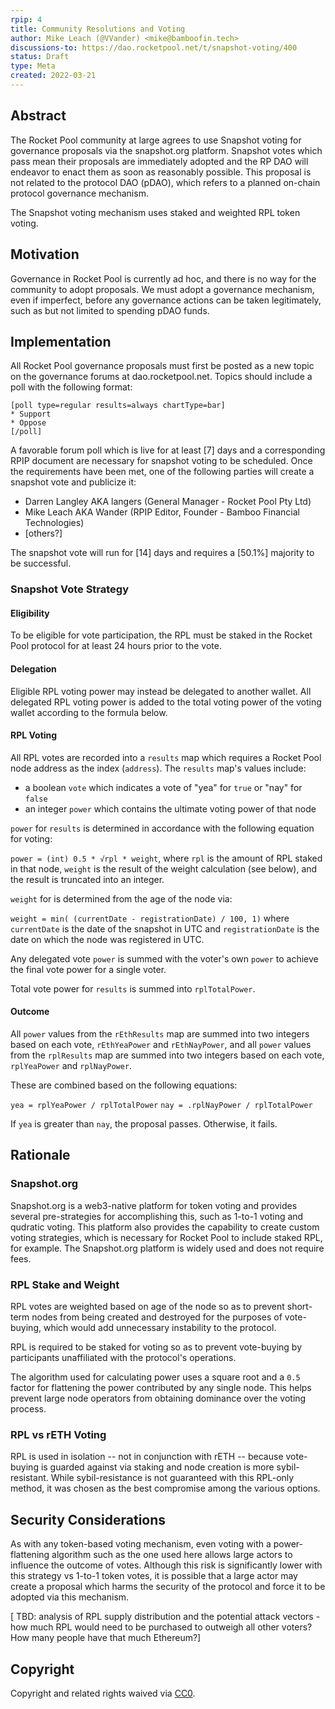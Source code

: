 ```yaml
---
rpip: 4
title: Community Resolutions and Voting
author: Mike Leach (@VVander) <mike@bamboofin.tech>
discussions-to: https://dao.rocketpool.net/t/snapshot-voting/400
status: Draft
type: Meta
created: 2022-03-21
---
```


## Abstract
The Rocket Pool community at large agrees to use Snapshot voting for governance proposals via the snapshot.org platform. Snapshot votes which pass mean their proposals are immediately adopted and the RP DAO will endeavor to enact them as soon as reasonably possible. This proposal is not related to the protocol DAO (pDAO), which refers to a planned on-chain protocol governance mechanism.

The Snapshot voting mechanism uses staked and weighted RPL token voting.

## Motivation
Governance in Rocket Pool is currently ad hoc, and there is no way for the community to adopt proposals. We must adopt a governance mechanism, even if imperfect, before any governance actions can be taken legitimately, such as but not limited to spending pDAO funds.

## Implementation
  
All Rocket Pool governance proposals must first be posted as a new topic on the governance forums at dao.rocketpool.net. Topics should include a poll with the following format:

```
[poll type=regular results=always chartType=bar]
* Support
* Oppose
[/poll]
```

A favorable forum poll which is live for at least [7] days and a corresponding RPIP document are necessary for snapshot voting to be scheduled. Once the requirements have been met, one of the following parties will create a snapshot vote and publicize it:

- Darren Langley AKA langers (General Manager - Rocket Pool Pty Ltd)
- Mike Leach AKA Wander (RPIP Editor, Founder - Bamboo Financial Technologies)
- [others?]

The snapshot vote will run for [14] days and requires a [50.1%] majority to be successful.

### Snapshot Vote Strategy

#### Eligibility

To be eligible for vote participation, the RPL must be staked in the Rocket Pool protocol for at least 24 hours prior to the vote. 

#### Delegation

Eligible RPL voting power may instead be delegated to another wallet. All delegated RPL voting power is added to the total voting power of the voting wallet according to the formula below.

#### RPL Voting 

All RPL votes are recorded into a `results` map which requires a Rocket Pool node address as the index (`address`). The `results` map's values include:
- a boolean `vote` which indicates a vote of "yea" for `true` or "nay" for `false`
- an integer `power` which contains the ultimate voting power of that node

`power` for `results` is determined in accordance with the following equation for voting: 

`power = (int) 0.5 * √rpl * weight`, where `rpl` is the amount of RPL staked in that node, `weight` is the result of the weight calculation (see below), and the result is truncated into an integer.

`weight` for is determined from the age of the node via:

`weight = min( (currentDate - registrationDate) / 100, 1)` where `currentDate` is the date of the snapshot in UTC and `registrationDate` is the date on which the node was registered in UTC.

Any delegated vote `power` is summed with the voter's own `power` to achieve the final vote power for a single voter.

Total vote power for `results` is summed into `rplTotalPower`.

#### Outcome

All `power` values from the `rEthResults` map are summed into two integers based on each vote, `rEthYeaPower` and `rEthNayPower`, and all `power` values from the `rplResults` map are summed into two integers based on each vote, `rplYeaPower` and `rplNayPower`.

These are combined based on the following equations:

`yea = rplYeaPower / rplTotalPower`
`nay = .rplNayPower / rplTotalPower`

If `yea` is greater than `nay`, the proposal passes. Otherwise, it fails.

## Rationale

### Snapshot.org

Snapshot.org is a web3-native platform for token voting and provides several pre-strategies for accomplishing this, such as 1-to-1 voting and qudratic voting. This platform also provides the capability to create custom voting strategies, which is necessary for Rocket Pool to include staked RPL, for example. The Snapshot.org platform is widely used and does not require fees.

### RPL Stake and Weight

RPL votes are weighted based on age of the node so as to prevent short-term nodes from being created and destroyed for the purposes of vote-buying, which would add unnecessary instability to the protocol.

RPL is required to be staked for voting so as to prevent vote-buying by participants unaffiliated with the protocol's operations.

The algorithm used for calculating power uses a square root and a `0.5` factor for flattening the power contributed by any single node. This helps prevent large node operators from obtaining dominance over the voting process.

### RPL vs rETH Voting

RPL is used in isolation -- not in conjunction with rETH -- because vote-buying is guarded against via staking and node creation is more sybil-resistant. While sybil-resistance is not guaranteed with this RPL-only method, it was chosen as the best compromise among the various options. 

## Security Considerations

As with any token-based voting mechanism, even voting with a power-flattening algorithm such as the one used here allows large actors to influence the outcome of votes. Although this risk is significantly lower with this strategy vs 1-to-1 token votes, it is possible that a large actor may create a proposal which harms the security of the protocol and force it to be adopted via this mechanism.

[ TBD: analysis of RPL supply distribution and the potential attack vectors - how much RPL would need to be purchased to outweigh all other voters? How many people have that much Ethereum?]

## Copyright
Copyright and related rights waived via [CC0](https://creativecommons.org/publicdomain/zero/1.0/).
